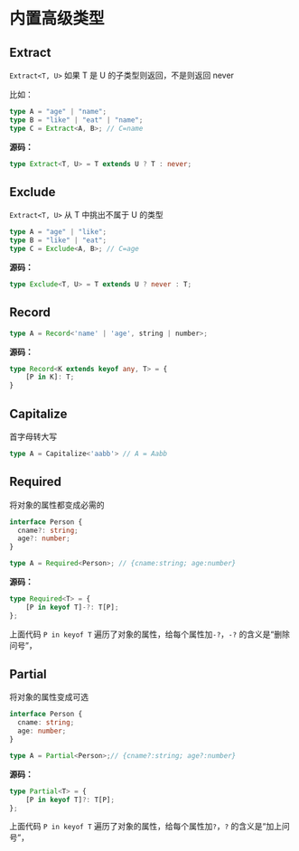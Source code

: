 # 内置高级类型

## Extract

`Extract<T, U>` 如果 T 是 U 的子类型则返回，不是则返回 never

比如：

```ts
type A = "age" | "name";
type B = "like" | "eat" | "name";
type C = Extract<A, B>; // C=name
```

**源码：**

```ts
type Extract<T, U> = T extends U ? T : never;
```



## Exclude

`Extract<T, U>` 从 T 中挑出不属于 U 的类型

```ts
type A = "age" | "like";
type B = "like" | "eat";
type C = Exclude<A, B>; // C=age
```

**源码：**

```ts
type Exclude<T, U> = T extends U ? never : T;
```



## Record

```ts
type A = Record<'name' | 'age', string | number>;
```

**源码：**

```ts
type Record<K extends keyof any, T> = {
    [P in K]: T;
}
```



## Capitalize

首字母转大写

```ts
type A = Capitalize<'aabb'> // A = Aabb
```



## Required

将对象的属性都变成必需的

```ts
interface Person {
  cname?: string;
  age?: number;
}

type A = Required<Person>; // {cname:string; age:number}
```

**源码：**

```typescript
type Required<T> = {
    [P in keyof T]-?: T[P];
};
```

上面代码 `P in keyof T` 遍历了对象的属性，给每个属性加`-?`，`-?` 的含义是“删除问号”，



## Partial

将对象的属性变成可选

```ts
interface Person {
  cname: string;
  age: number;
}

type A = Partial<Person>;// {cname?:string; age?:number}
```

**源码：**

```typescript
type Partial<T> = {
    [P in keyof T]?: T[P];
};
```

上面代码 `P in keyof T` 遍历了对象的属性，给每个属性加`?`，`?` 的含义是“加上问号”，